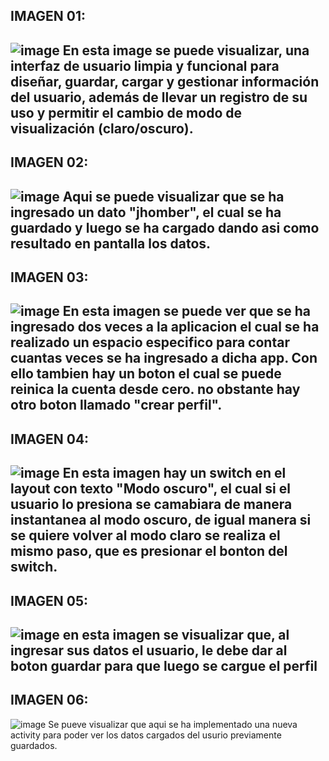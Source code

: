 ## IMAGEN 01:
![image](https://github.com/user-attachments/assets/3a5eca25-b4b8-4cb2-a01d-4aecb8361793)
En esta image se puede visualizar, una interfaz de usuario limpia y funcional para diseñar, guardar, cargar y 
gestionar información del usuario, además de llevar un registro de su uso y permitir el cambio de modo de 
visualización (claro/oscuro).
---
## IMAGEN 02:
![image](https://github.com/user-attachments/assets/e246c0da-52e7-4757-a069-c62dad4fece4)
Aqui se  puede visualizar que se  ha ingresado un dato "jhomber", el cual se ha guardado y luego se ha cargado
dando asi como resultado en pantalla los datos.
---
## IMAGEN 03:
![image](https://github.com/user-attachments/assets/9d1c5bbc-bd5d-43c1-9744-96a823ed36ab)
En esta imagen se puede ver  que se ha  ingresado dos veces a la aplicacion el cual se ha realizado un espacio especifico para contar  
cuantas veces se ha ingresado a dicha app. Con ello tambien hay un boton el cual se  puede reinica la cuenta desde cero.
no obstante hay otro boton llamado "crear perfil".
---
## IMAGEN 04:
![image](https://github.com/user-attachments/assets/d015f8ac-f99a-42fc-bcbd-b08e716ea244)
En esta imagen hay un switch en el layout con texto "Modo oscuro", el cual si el usuario lo presiona se camabiara
de manera  instantanea al modo oscuro, de  igual manera si se  quiere volver al modo claro se realiza  el mismo paso, que es  presionar  el bonton 
del switch.
---
## IMAGEN 05:
![image](https://github.com/user-attachments/assets/191c76a2-5328-437f-a71f-4265422946c3)
en esta imagen se  visualizar  que, al ingresar sus datos el usuario, le debe dar al boton guardar  para que  luego se cargue el perfil
---
## IMAGEN 06:
![image](https://github.com/user-attachments/assets/0b251200-2484-4d4c-966e-d76a48c19cf1)
Se pueve  visualizar que aqui se ha  implementado una  nueva activity para  poder  ver los datos  cargados del usurio previamente guardados.
